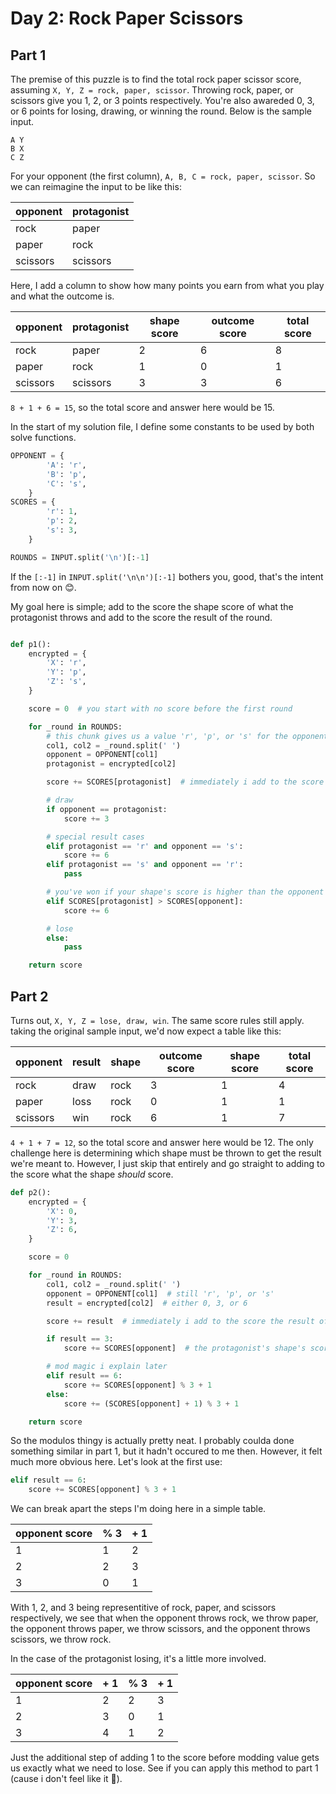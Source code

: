 # Day 2: Rock Paper Scissors
## Part 1
The premise of this puzzle is to find the total rock paper scissor score, assuming `X, Y, Z = rock, paper, scissor`.
Throwing rock, paper, or scissors give you 1, 2, or 3 points respectively.
You're also awareded 0, 3, or 6 points for losing, drawing, or winning the round.
Below is the sample input.
```
A Y
B X
C Z
```
For your opponent (the first column), `A, B, C = rock, paper, scissor`.
So we can reimagine the input to be like this:

| opponent | protagonist |
|----------|-------------|
| rock     | paper       |
| paper    | rock        |
| scissors | scissors    |

Here, I add a column to show how many points you earn from what you play and what the outcome is.

| opponent | protagonist | shape score | outcome score | total score |
|----------|-------------|-------------|---------------|-------------|
| rock     | paper       | 2           | 6             | 8           |
| paper    | rock        | 1           | 0             | 1           |
| scissors | scissors    | 3           | 3             | 6           |

`8 + 1 + 6 = 15`, so the total score and answer here would be 15.

In the start of my solution file, I define some constants to be used by both solve functions.
```python
OPPONENT = {
        'A': 'r',
        'B': 'p',
        'C': 's',
    }
SCORES = {
        'r': 1,
        'p': 2,
        's': 3,
    }

ROUNDS = INPUT.split('\n')[:-1]
```
If the `[:-1]` in `INPUT.split('\n\n')[:-1]` bothers you, good, that's the intent from now on 😊. 

My goal here is simple; add to the score the shape score of what the protagonist throws and add to the score the result of the round.
```python

def p1():
    encrypted = {
        'X': 'r',
        'Y': 'p',
        'Z': 's',
    }

    score = 0  # you start with no score before the first round

    for _round in ROUNDS:
        # this chunk gives us a value 'r', 'p', or 's' for the opponent or protagonist
        col1, col2 = _round.split(' ')
        opponent = OPPONENT[col1]
        protagonist = encrypted[col2]

        score += SCORES[protagonist]  # immediately i add to the score the value of the protagonist's shape

        # draw
        if opponent == protagonist:
            score += 3

        # special result cases
        elif protagonist == 'r' and opponent == 's':
            score += 6
        elif protagonist == 's' and opponent == 'r':
            pass

        # you've won if your shape's score is higher than the opponent's (after you've filtered out special cases
        elif SCORES[protagonist] > SCORES[opponent]:
            score += 6

        # lose
        else:
            pass

    return score
```
## Part 2
Turns out, `X, Y, Z = lose, draw, win`. The same score rules still apply.
taking the original sample input, we'd now expect a table like this:

| opponent | result | shape | outcome score | shape score | total score |
|----------|--------|-------|---------------|-------------|-------------|
| rock     | draw   | rock  | 3             | 1           | 4           |
| paper    | loss   | rock  | 0             | 1           | 1           |
| scissors | win    | rock  | 6             | 1           | 7           |

`4 + 1 + 7 = 12`, so the total score and answer here would be 12.
The only challenge here is determining which shape must be thrown to get the result we're meant to.
However, I just skip that entirely and go straight to adding to the score what the shape *should* score.
```python
def p2():
    encrypted = {
        'X': 0,
        'Y': 3,
        'Z': 6,
    }

    score = 0

    for _round in ROUNDS:
        col1, col2 = _round.split(' ')
        opponent = OPPONENT[col1]  # still 'r', 'p', or 's'
        result = encrypted[col2]  # either 0, 3, or 6

        score += result  # immediately i add to the score the result of the round

        if result == 3:
            score += SCORES[opponent]  # the protagonist's shape's score must be that of the opponent's in a draw

        # mod magic i explain later
        elif result == 6:
            score += SCORES[opponent] % 3 + 1
        else:
            score += (SCORES[opponent] + 1) % 3 + 1

    return score
```
So the modulos thingy is actually pretty neat.
I probably coulda done something similar in part 1, but it hadn't occured to me then.
However, it felt much more obvious here.
Let's look at the first use:
```python
elif result == 6:
    score += SCORES[opponent] % 3 + 1
```
We can break apart the steps I'm doing here in a simple table.

| opponent score | % 3 | + 1 |
|----------------|-----|-----|
| 1              | 1   | 2   |
| 2              | 2   | 3   |
| 3              | 0   | 1   |

With 1, 2, and 3 being representitive of rock, paper, and scissors respectively, we see that when 
the opponent throws rock, we throw paper, 
the opponent throws paper, we throw scissors,
and the opponent throws scissors, we throw rock.

In the case of the protagonist losing, it's a little more involved.

| opponent score | + 1 | % 3 | + 1 |
|----------------|-----|-----|-----|
| 1              | 2   | 2   | 3   |
| 2              | 3   | 0   | 1   |
| 3              | 4   | 1   | 2   |

Just the additional step of adding 1 to the score before modding value gets us exactly what we need to lose.
See if you can apply this method to part 1 (cause i don't feel like it 💅).
